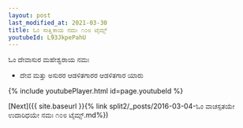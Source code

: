 ```yaml
---
layout: post
last_modified_at: 2021-03-30
title: ಓಂ ಸಾತ್ತ್ವಿಕಾಯ ನಮಃ ೧೦೮ ಟೈಮ್ಸ್
youtubeId: L93JkpePahU
---
```

 
 
 ಓಂ ದೇವಾಸುರ ಮಹೇಶ್ವರಾಯ ನಮಃ  
 
 -  ದೇವ ಮತ್ತು ಅಸುರರ ಆಡಳಿತಗಾರರ ಆಡಳಿತಗಾರ ಯಾರು 
 
  
 
  
 
 
 
 
 
 


{% include youtubePlayer.html id=page.youtubeId %}
 
[Next]({{ site.baseurl }}{% link  split2/_posts/2016-03-04-ಓಂ ವಾಚಸ್ಪತಯೇ ಉದಾರಿಧಯೇ ನಮಃ ೧೦೮ ಟೈಮ್ಸ್.md%})
 
